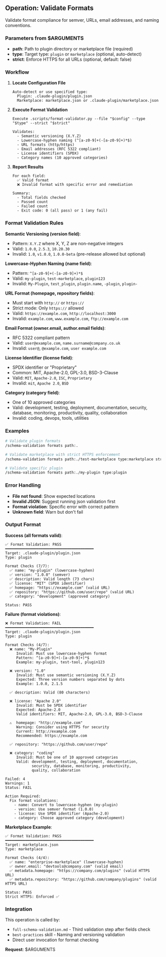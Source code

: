 ## Operation: Validate Formats

Validate format compliance for semver, URLs, email addresses, and naming conventions.

### Parameters from $ARGUMENTS

- **path**: Path to plugin directory or marketplace file (required)
- **type**: Target type: `plugin` or `marketplace` (optional, auto-detect)
- **strict**: Enforce HTTPS for all URLs (optional, default: false)

### Workflow

1. **Locate Configuration File**
   ```
   Auto-detect or use specified type:
     Plugin: .claude-plugin/plugin.json
     Marketplace: marketplace.json or .claude-plugin/marketplace.json
   ```

2. **Execute Format Validation**
   ```
   Execute .scripts/format-validator.py --file "$config" --type "$type" --strict "$strict"

   Validates:
     - Semantic versioning (X.Y.Z)
     - Lowercase-hyphen naming (^[a-z0-9]+(-[a-z0-9]+)*$)
     - URL formats (http/https)
     - Email addresses (RFC 5322 compliant)
     - License identifiers (SPDX)
     - Category names (10 approved categories)
   ```

3. **Report Results**
   ```
   For each field:
     ✅ Valid format
     ❌ Invalid format with specific error and remediation

   Summary:
     - Total fields checked
     - Passed count
     - Failed count
     - Exit code: 0 (all pass) or 1 (any fail)
   ```

### Format Validation Rules

**Semantic Versioning (version field)**:
- Pattern: `X.Y.Z` where X, Y, Z are non-negative integers
- Valid: `1.0.0`, `2.5.3`, `10.20.30`
- Invalid: `1.0`, `v1.0.0`, `1.0.0-beta` (pre-release allowed but optional)

**Lowercase-Hyphen Naming (name field)**:
- Pattern: `^[a-z0-9]+(-[a-z0-9]+)*$`
- Valid: `my-plugin`, `test-marketplace`, `plugin123`
- Invalid: `My-Plugin`, `test_plugin`, `plugin.name`, `-plugin`, `plugin-`

**URL Format (homepage, repository fields)**:
- Must start with `http://` or `https://`
- Strict mode: Only `https://` allowed
- Valid: `https://example.com`, `http://localhost:3000`
- Invalid: `example.com`, `www.example.com`, `ftp://example.com`

**Email Format (owner.email, author.email fields)**:
- RFC 5322 compliant pattern
- Valid: `user@example.com`, `name.surname@company.co.uk`
- Invalid: `user@`, `@example.com`, `user example.com`

**License Identifier (license field)**:
- SPDX identifier or "Proprietary"
- Common: MIT, Apache-2.0, GPL-3.0, BSD-3-Clause
- Valid: `MIT`, `Apache-2.0`, `ISC`, `Proprietary`
- Invalid: `mit`, `Apache 2.0`, `BSD`

**Category (category field)**:
- One of 10 approved categories
- Valid: development, testing, deployment, documentation, security, database, monitoring, productivity, quality, collaboration
- Invalid: coding, devops, tools, utilities

### Examples

```bash
# Validate plugin formats
/schema-validation formats path:.

# Validate marketplace with strict HTTPS enforcement
/schema-validation formats path:./test-marketplace type:marketplace strict:true

# Validate specific plugin
/schema-validation formats path:./my-plugin type:plugin
```

### Error Handling

- **File not found**: Show expected locations
- **Invalid JSON**: Suggest running json validation first
- **Format violation**: Specific error with correct pattern
- **Unknown field**: Warn but don't fail

### Output Format

**Success (all formats valid)**:
```
✅ Format Validation: PASS
━━━━━━━━━━━━━━━━━━━━━━━━━━━━━━━━━━━━━━━━
Target: .claude-plugin/plugin.json
Type: plugin

Format Checks (7/7):
  ✅ name: "my-plugin" (lowercase-hyphen)
  ✅ version: "1.0.0" (semver)
  ✅ description: Valid length (73 chars)
  ✅ license: "MIT" (SPDX identifier)
  ✅ homepage: "https://example.com" (valid URL)
  ✅ repository: "https://github.com/user/repo" (valid URL)
  ✅ category: "development" (approved category)

Status: PASS
```

**Failure (format violations)**:
```
❌ Format Validation: FAIL
━━━━━━━━━━━━━━━━━━━━━━━━━━━━━━━━━━━━━━━━
Target: .claude-plugin/plugin.json
Type: plugin

Format Checks (4/7):
  ❌ name: "My-Plugin"
     Invalid: Must use lowercase-hyphen format
     Pattern: ^[a-z0-9]+(-[a-z0-9]+)*$
     Example: my-plugin, test-tool, plugin123

  ❌ version: "1.0"
     Invalid: Must use semantic versioning (X.Y.Z)
     Expected: Three version numbers separated by dots
     Example: 1.0.0, 2.1.5

  ✅ description: Valid (80 characters)

  ❌ license: "Apache 2.0"
     Invalid: Must be SPDX identifier
     Expected: Apache-2.0
     Valid identifiers: MIT, Apache-2.0, GPL-3.0, BSD-3-Clause

  ⚠️  homepage: "http://example.com"
     Warning: Consider using HTTPS for security
     Current: http://example.com
     Recommended: https://example.com

  ✅ repository: "https://github.com/user/repo"

  ❌ category: "coding"
     Invalid: Must be one of 10 approved categories
     Valid: development, testing, deployment, documentation,
            security, database, monitoring, productivity,
            quality, collaboration

Failed: 4
Warnings: 1
Status: FAIL

Action Required:
  Fix format violations:
    - name: Convert to lowercase-hyphen (my-plugin)
    - version: Use semver format (1.0.0)
    - license: Use SPDX identifier (Apache-2.0)
    - category: Choose approved category (development)
```

**Marketplace Example**:
```
✅ Format Validation: PASS
━━━━━━━━━━━━━━━━━━━━━━━━━━━━━━━━━━━━━━━━
Target: marketplace.json
Type: marketplace

Format Checks (4/4):
  ✅ name: "enterprise-marketplace" (lowercase-hyphen)
  ✅ owner.email: "devtools@company.com" (valid email)
  ✅ metadata.homepage: "https://company.com/plugins" (valid HTTPS URL)
  ✅ metadata.repository: "https://github.com/company/plugins" (valid HTTPS URL)

Status: PASS
Strict HTTPS: Enforced ✅
```

### Integration

This operation is called by:
- `full-schema-validation.md` - Third validation step after fields check
- `best-practices` skill - Naming and versioning validation
- Direct user invocation for format checking

**Request**: $ARGUMENTS
